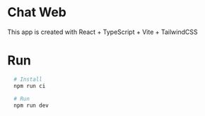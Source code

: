 # Chat Web

This app is created with React + TypeScript + Vite + TailwindCSS

# Run

```bash
  # Install
  npm run ci

  # Run
  npm run dev
```
